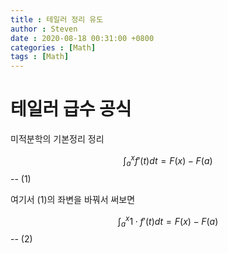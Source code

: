 ```yaml
---
title : 테일러 정리 유도
author : Steven
date : 2020-08-18 00:31:00 +0800
categories : [Math]
tags : [Math]
---
```


# 테일러 급수 공식

미적분학의 기본정리 정리

$$ \int_a^x f'(t)dt = F(x) - F(a) $$  -- (1)

여기서 (1)의 좌변을 바꿔서 써보면

$$ \int_a^x 1 \cdot f'(t)dt = F(x) - F(a)  $$  -- (2)









